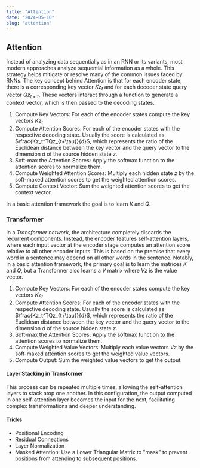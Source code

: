 ```yaml
---
title: "Attention"
date: "2024-05-10"
slug: "attention"
---
```


## Attention

Instead of analyzing data sequentially as in an RNN or its variants, most modern approaches analyze sequential information as a whole. This strategy helps mitigate or resolve many of the common issues faced by RNNs. The key concept behind Attention is that for each encoder state, there is a corresponding key vector $Kz_t$ and for each decoder state query vector $Qz_{t+\tau}$. These vectors interact through a function to generate a context vector, which is then passed to the decoding states.

1. Compute Key Vectors: For each of the encoder states compute the key vectors $Kz_t$
2. Compute Attention Scores: For each of the encoder states with the respective decoding state. Usually the score is calculated as $\frac{Kz_t^TQz_{t+\tau}}{d}$, which represents the ratio of the Euclidean distance between the key vector and the query vector to the dimension $d$ of the source hidden state $z$.
3. Soft-max the Attention Scores: Apply the softmax function to the attention scores to normalize them.
4. Compute Weighted Attention Scores: Multiply each hidden state $z$ by the soft-maxed attention scores to get the weighted attention scores.
5. Compute Context Vector: Sum the weighted attention scores to get the context vector.

In a basic attention framework the goal is to learn $K$ and $Q$.

### Transformer

In a *Transformer network*, the architecture completely discards the recurrent components. Instead, the encoder features self-attention layers, where each input vector at the encoder stage computes an attention score relative to all other encoder inputs. This is based on the premise that every word in a sentence may depend on all other words in the sentence. Notably, in a basic attention framework, the primary goal is to learn the matrices $K$ and $Q$, but a Transformer also learns a $V$ matrix where $Vz$ is the value vector.

1. Compute Key Vectors: For each of the encoder states compute the key vectors $Kz_t$
2. Compute Attention Scores: For each of the encoder states with the respective decoding state. Usually the score is calculated as $\frac{Kz_t^TQz_{t+\tau}}{d}$, which represents the ratio of the Euclidean distance between the key vector and the query vector to the dimension $d$ of the source hidden state $z$.
3. Soft-max the Attention Scores: Apply the softmax function to the attention scores to normalize them.
4. Compute Weighted Value Vectors: Multiply each value vectors $Vz$ by the soft-maxed attention scores to get the weighted value vectors.
5. Compute Output: Sum the weighted value vectors to get the output.

#### Layer Stacking in Transformer

This process can be repeated multiple times, allowing the self-attention layers to stack atop one another. In this configuration, the output computed in one self-attention layer becomes the input for the next, facilitating complex transformations and deeper understanding.

#### Tricks

- Positional Encoding
- Residual Connections
- Layer Normalization
- Masked Attention: Use a Lower Triangular Matrix to "mask" to prevent positions from attending to subsequent positions.